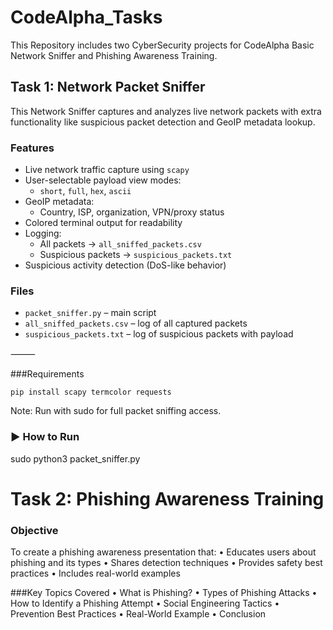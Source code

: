 # CodeAlpha_Tasks
This Repository includes two CyberSecurity projects for CodeAlpha Basic Network Sniffer and Phishing Awareness Training.

## Task 1: Network Packet Sniffer

This Network Sniffer captures and analyzes live network packets with extra functionality like suspicious packet detection and GeoIP metadata lookup.

###  Features
- Live network traffic capture using `scapy`
- User-selectable payload view modes:
  - `short`, `full`, `hex`, `ascii`
- GeoIP metadata:
  - Country, ISP, organization, VPN/proxy status
- Colored terminal output for readability
- Logging:
  - All packets → `all_sniffed_packets.csv`
  - Suspicious packets → `suspicious_packets.txt`
- Suspicious activity detection (DoS-like behavior)

### Files
- `packet_sniffer.py` – main script
- `all_sniffed_packets.csv` – log of all captured packets
- `suspicious_packets.txt` – log of suspicious packets with payload


⸻

###Requirements

```pip install scapy termcolor requests```

Note: Run with sudo for full packet sniffing access.


### ▶ How to Run

sudo python3 packet_sniffer.py



# Task 2: Phishing Awareness Training

### Objective

To create a phishing awareness presentation that:
	•	Educates users about phishing and its types
	•	Shares detection techniques
	•	Provides safety best practices
	•	Includes real-world examples


###Key Topics Covered
	•	What is Phishing?
	•	Types of Phishing Attacks
	•	How to Identify a Phishing Attempt
	•	Social Engineering Tactics
	•	Prevention Best Practices
	•	Real-World Example
	•	Conclusion
